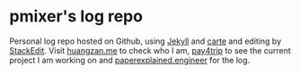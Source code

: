 # pmixer's log repo

Personal log repo hosted on Github, using [Jekyll](http://jekyllrb.com/) and [carte](https://github.com/Wiredcraft/carte) and editing by [StackEdit]([https://github.com/benweet/stackedit](https://github.com/benweet/stackedit)). Visit [huangzan.me](http://huangzan.me) to check who I am, [pay4trip](http://pay4trip.bid) to see the current project I am working on and [paperexplained.engineer](http://paperexplained.engineer) for the log.